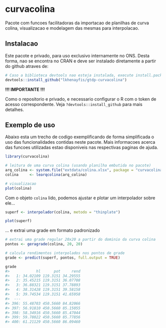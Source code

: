 
<!-- README.md is generated from README.Rmd. Please edit that file -->

# curvacolina

Pacote com funcoes facilitadoras da importacao de planilhas de curva
colina, visualizacao e modelagem das mesmas para interpolacao.

## Instalacao

Este pacote e privado, para uso exclusivo internamente no ONS. Desta
forma, nao se encontra no CRAN e deve ser instalado diretamente a partir
do github atraves de:

``` r
# Caso a biblioteca devtools nao esteja instalada, execute install.packages("devtools") primeiro
devtools::install_github("lkhenayfis/gtdp-curvacolina")
```

**\!\!\! IMPORTANTE \!\!\!**

Como o repositorio e privado, e necessario configurar o R com o token de
acesso correspondente. Veja `?devtools::install_github` para mais
detalhes.

## Exemplo de uso

Abaixo esta um trecho de codigo exemplificando de forma simplificada o
uso das funcionalidades contidas neste pacote. Mais informacoes acerca
das funcoes utilizadas estao disponiveis nas respectivas paginas de
ajuda.

``` r
library(curvacolina)

# leitura de uma curva colina (usando planilha embutida no pacote)
arq_colina <- system.file("extdata/colina.xlsx", package = "curvacolina")
colina     <- learqcolina(arq_colina)

# visualizacao
plot(colina)
```

Com o objeto `colina` lido, podemos ajustar e plotar um interpolador
sobre ele…

``` r
superf <- interpolador(colina, metodo = "thinplate")

plot(superf)
```

… e extrai uma grade em formato padronizado

``` r
# extrai uma grade regular 20x20 a partir do dominio da curva colina
pontos <- geragrade(colina, 20, 20)

# calcula rendimentos interpolados nos pontos de grade
grade <- predict(superf, pontos, full.output = TRUE)

grade
#>            hl      pot     rend
#>   1: 34.02109 119.3151 34.29555
#>   2: 35.45215 119.3151 36.07708
#>   3: 36.88321 119.3151 37.78893
#>   4: 38.31428 119.3151 39.58158
#>   5: 39.74534 119.3151 41.65958
#>  ---                           
#> 396: 55.48703 450.5660 84.82066
#> 397: 56.91810 450.5660 85.15055
#> 398: 58.34916 450.5660 85.47044
#> 399: 59.78022 450.5660 85.77856
#> 400: 61.21129 450.5660 86.09460
```
